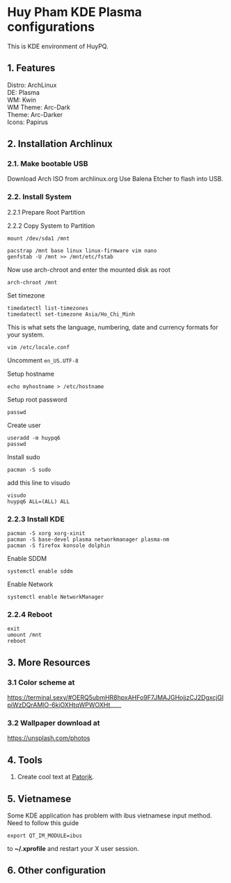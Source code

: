# Huy Pham KDE Plasma configurations
This is KDE environment of HuyPQ.

## 1. Features
Distro: ArchLinux  
DE: Plasma  
WM: Kwin  
WM Theme: Arc-Dark  
Theme: Arc-Darker  
Icons: Papirus  

## 2. Installation Archlinux
### 2.1. Make bootable USB
Download Arch ISO from archlinux.org
Use Balena Etcher to flash into USB.

### 2.2. Install System
2.2.1 Prepare Root Partition

2.2.2 Copy System to Partition
```
mount /dev/sda1 /mnt
```
```
pacstrap /mnt base linux linux-firmware vim nano
genfstab -U /mnt >> /mnt/etc/fstab
```
Now use arch-chroot and enter the mounted disk as root
```
arch-chroot /mnt
```
Set timezone
```
timedatectl list-timezones
timedatectl set-timezone Asia/Ho_Chi_Minh
```

This is what sets the language, numbering, date and currency formats for your system.

```
vim /etc/locale.conf
```

Uncomment ```en_US.UTF-8```

Setup hostname
```
echo myhostname > /etc/hostname
```

Setup root password
```
passwd
```

Create user
```
useradd -m huypq6
passwd
```
Install sudo
```
pacman -S sudo
```

add this line to visudo
```
visudo
huypq6 ALL=(ALL) ALL
```
### 2.2.3 Install KDE
```
pacman -S xorg xorg-xinit
pacman -S base-devel plasma networkmanager plasma-nm
pacman -S firefox konsole dolphin
```

Enable SDDM
```
systemctl enable sddm
```

Enable Network
```
systemctl enable NetworkManager
```

### 2.2.4 Reboot
```
exit
umount /mnt
reboot
```

## 3. More Resources

### 3.1 Color scheme at

https://terminal.sexy/#OERQ5ubmHR8hpxAHFo9F7JMAJGHojjzCJ2DgxcjGlpiWzDQrAMlO-6kiOXHtqWPWOXHt____

### 3.2 Wallpaper download at

https://unsplash.com/photos

## 4. Tools

1. Create cool text at [Patorjk](http://patorjk.com/software/taag).

## 5. Vietnamese

Some KDE application has problem with ibus vietnamese input method. Need to follow this guide

```
export QT_IM_MODULE=ibus
```

to **~/.xprofile** and restart your X user session. 

## 6. Other configuration

